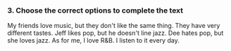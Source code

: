 ### 3. Choose the correct options to complete the text

My friends love music, but they don't like the same thing.
They have very different tastes. Jeff likes pop, but he doesn't line jazz.
Dee hates pop, but she loves jazz. As for me, I love R&B. 
I listen to it every day. 